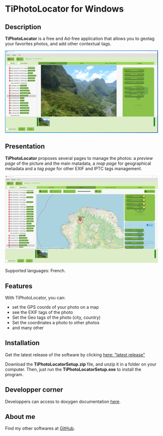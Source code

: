 # TiPhotoLocator for Windows

## Description

**TiPhotoLocator** is a free and Ad-free application that allows you to geotag your favorites photos, and add other contextual tags.

![Screenshot](images/TPL-preview.png)

## Presentation

**TiPhotoLocator** proposes several pages to manage the photos: a *preview page* of the picture and the main matadata, a *map page* for geographical metadata and a *tag page* for other EXIF and IPTC tags management.

![Screenshot](images/TPL-carte.png)

Supported languages: French.

## Features

With TiPhotoLocator, you can:

* set the GPS coords of your photo on a map
* see the EXIF tags of the photo
* Set the Geo tags of the photo (city, country)
* Set the coordinates a  photo to other photos
* and many other

## Installation

Get the latest release of the software by clicking [here: "latest release"](https://github.com/Sphinkie/tiPhotoLocator/releases/latest/download/TiPhotoLocatorSetup.zip)

Download the **TiPhotoLocatorSetup.zip** file, and unzip it in a folder on your computer.
Then, just run the **TiPhotoLocatorSetup.exe** to install the program.

## Developper corner

Developpers can access to doxygen documentation [here](https://sphinkie.github.io/tiPhotoLocator/doxygen/html/index.html).

## About me

Find my other softwares at [GitHub](https://sphinkie.github.io).
